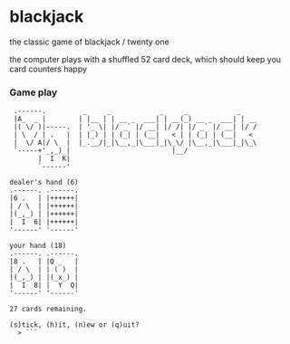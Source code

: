 # blackjack
the classic game of blackjack / twenty one
<p>
the computer plays with a shuffled 52 card deck, which should keep you card counters happy

### Game play

```text
 .------.         _     _            _     _            _                
 |A_  _ |        | |__ | | __ _  ___| | __(_) __ _  ___| | __            
 |( \/ )|-----.  | '_ \| |/ _` |/ __| |/ /| |/ _` |/ __| |/ /            
 | \  / | .   |  | |_) | | (_| | (__|   < | | (_| | (__|   <             
 |  \/ A|/ \  |  |_.__/|_|\__,_|\___|_|\_\/ |\__,_|\___|_|\_\            
 `-----+'_,_) |                         |__/                             
       |  I  K|
       `------'

dealer's hand (6)
.------. .------. 
|6 .   | |++++++| 
| / \  | |++++++| 
|(_,_) | |++++++| 
|  I  6| |++++++| 
'------' '------' 

your hand (18)
.------. .------. 
|8 .   | |Q _   | 
| / \  | | ( )  | 
|(_,_) | |(_x_) | 
|  I  8| |  Y  Q| 
'------' '------' 

27 cards remaining.

(s)tick, (h)it, (n)ew or (q)uit?
  > ```
